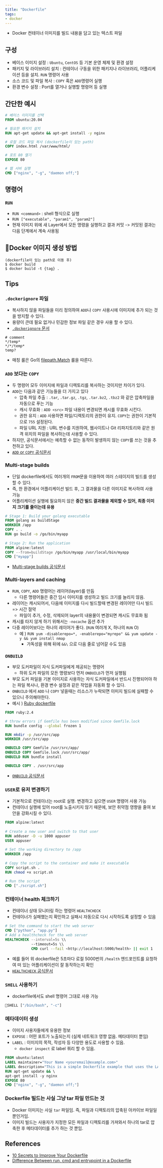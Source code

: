 ```yaml
---
title: "Dockerfile"
tags:
- docker
---
```


- Docker 컨테이너 이미지를 빌드 내용을 담고 있는 텍스트 파일 

## 구성 
- 베이스 이미지 설정 : `Ubuntu`, `CentOS` 등 기본 운영 체제 및 환경 설정 
- 패키지 및 라이브러리 설치  : 컨테이너 구동을 위한 패키지나 라이브러리, 어플리케이션 등을 설치. `RUN` 명령어 사용 
- 소스 코드 및 파일 복사  : `COPY` 혹은 `ADD`명령어 실행 
- 환경 변수 설정 : Port를 열거나 실행할 명령어 등 실행 

## 간단한 예시 

```dockerfile
# 베이스 이미지를 선택
FROM ubuntu:20.04

# 필요한 패키지 설치
RUN apt-get update && apt-get install -y nginx

# 로컬 코드 파일 복사 (dockerfile이 있는 path)
COPY index.html /var/www/html/

# 포트 80 열기
EXPOSE 80

# 웹 서버 실행
CMD ["nginx", "-g", "daemon off;"]

```

## 명령어

### `RUN`
- `RUN <command>` : shell 형식으로 실행 
- `RUN ["executable", "param1", "param2"]` 
- 현재 이미지 위에 새 Layer에서 모든 명령을 실행하고 결과 커밋 -> 커밋된 결과는 다음 단계에서 계속 사용됨 


## Docker 이미지 생성 방법 
```
(dockerfile이 있는 path로 이동 후)
$ docker build 
$ docker build -t {tag} .
```

## Tips

### `.dockerignore` 파일

- 복사하지 않을 파일들을 미리 정의하여 `ADD`나 `COPY` 사용시에 이미지에 추가 되는 것을 방지할 수 있다. 
- 용량이 큰데 필요 없거나 민감한 정보 파일 같은 경우 사용 할 수 있다. 
- [`.dockerignore` 문서](https://docs.docker.com/engine/reference/builder/#dockerignore-file)

```gitignore
# comment
*/temp*
*/*/temp*
temp?
```

- 매칭 룰은 Go의 [filepath.Match](https://pkg.go.dev/path/filepath#Match) 룰을 따른다. 

### `ADD` 보다는 `COPY`
- 두 명령어 모두 이미지에 파일과 디렉토리를 복사하는 것이지만 차이가 있다. 
- `ADD`는 다음과 같은 기능들을 더 가지고 있다
	- 압축 파일 추출 : `.tar`, `.tar.gz`, `.tgz`, `.tar.bz2`, `.tbz2` 와 같은 압축파일을 자동으로 푸는 기능
	- 캐시 무효화 : `ADD <src>` 파일 내용이 변경되면 캐시를 무효화 시킨다. 
	- 권한 유지 : `ADD` 사용하면 파일/디렉토리의 권한이 유지. `COPY`는 권한이 기본적으로 `755` 설정된다. 
	- 파일 URL 지원 : URL 변수를 지원하여, 웹사이트나 Git 리파지토리와 같은 원격 위치의 파일을 복사하는데 사용할 수 있다. 
- 하지만, 공식문서에서는 예측할 수 없는 동작이 발생하지 않는 `COPY`를 쓰는 것을 추천하고 있다.
- [`ADD` or `COPY` 공식문서](https://docs.docker.com/develop/develop-images/dockerfile_best-practices/#add-or-copy)

### Multi-stage builds
- 단일 dockerfile에서도 여러개의 `FROM`문을 이용하여 여러 스테이지의 빌드를 생성 할 수 있다. 
- 즉, 한 환경에서 어플리케이션 빌드 후, 그 결과물을 다른 이미지로 복사하여 사용 가능 
- 어플리케이션 실행에 필요하지 않은 **중간 빌드 결과물을 제외할 수 있어, 최종 이미지 크기를 줄이는데 유용**

```dockerfile
# Stage 1: Build your golang executable  
FROM golang as buildStage  
WORKDIR /app  
COPY . .  
RUN go build -o /go/bin/myapp  
  
# Stage 2: Run the application  
FROM alpine:latest  
COPY --from=buildStage /go/bin/myapp /usr/local/bin/myapp  
CMD ["myapp"]
```
- [Multi-stage builds 공식문서](https://docs.docker.com/build/building/multi-stage/)

### Multi-layers and caching
- `RUN`, `COPY`, `ADD` 명령어는 레이어(layer)를 만듬 
	- 다른 명령어들은 중간 임시 이미지를 생성하고 빌드 크기를 늘리지 않음. 
- 레이어는 캐시되어서, 다음에 이미지를 다시 빌드할때 변경된 레이어만 다시 빌드 => 시간 절약 
	- 파일이 추가, 수정, 삭제되어 layer의 내용물이 변경되면 캐시도 무효화 됨 
- 캐시를 타지 않게 하기 위해서는 `-nocache` 옵션 추가 
- 다중 레이어보다는 하나의 레이어가 좋다.  (`RUN` 여러개 X, 하나의 `RUN` O)
	- 예 ) `RUN yum -disablerepo=*, -enablerepo="myrepo" && yum update -y && yum install nmap` 
		- 가독성을 위해 뒤에 `&&\` 으로 다음 줄로 넘어갈 수도 있음 

### `ONBUILD`
- 부모 도커파일이 자식 도커파일에게 제공되는 명령어 
	- 하위 도커 파일의 모든 명령보다 먼저 `ONBUILD`가 먼저 실행됨 
- 부모 도커 파일을 기본 이미지로 사용하는 자식 도커파일에서 반드시 진행되어야 하는 파일 복사나, 환경 변수 설정과 같은 작업을 자동화 할 수 있다. 
- `ONBUILD` 에서 `ADD` 나 `COPY` 넣을때는 리소스가 누락되면 이미지 빌드에 실패할 수 있으니 주의해야한다. 
- 예시 ) [Ruby dockerfile](https://github.com/docker-library/ruby/blob/c43fef8a60cea31eb9e7d960a076d633cb62ba8d/2.4/jessie/onbuild/Dockerfile)

```dockerfile
FROM ruby:2.4

# throw errors if Gemfile has been modified since Gemfile.lock
RUN bundle config --global frozen 1

RUN mkdir -p /usr/src/app
WORKDIR /usr/src/app

ONBUILD COPY Gemfile /usr/src/app/
ONBUILD COPY Gemfile.lock /usr/src/app/
ONBUILD RUN bundle install

ONBUILD COPY . /usr/src/app
```
- [`ONBUILD` 공식문서](https://docs.docker.com/develop/develop-images/dockerfile_best-practices/#onbuild)

### `USER`로 유저 변경하기 
- 기본적으로 컨테이너는 root로 실행. 변경하고 싶으면 `USER` 명령어 사용 가능 
- 컨테이너 실행에 있어 root를 노출시키지 않기 때문에, 보안 취약점 영향을 줄여 보안을 강화시킬 수 있다. 
```dockerfile
FROM alpine:latest  
  
# Create a new user and switch to that user  
RUN adduser -D -u 1000 appuser  
USER appuser  
  
# Set the working directory to /app  
WORKDIR /app  
  
# Copy the script to the container and make it executable  
COPY script.sh .  
RUN chmod +x script.sh  
  
# Run the script  
CMD ["./script.sh"]
```


### 컨테이너 health 체크하기 
- 컨테이너 상태 모니터링 하는 명령어 `HEALTHCHECK`
- 컨테이너가 실패했는지 확인하고 실패시 자동으로 다시 시작하도록 설정할 수 있음 

```dockerfile
# Set the command to start the web server  
CMD ["python", "app.py"]  
# Add a healthcheck for the web server  
HEALTHCHECK --interval=5s \\  
            --timeout=5s \\  
            CMD curl --fail <http://localhost:5000/health> || exit 1
```
- 예를 들어 위 dockerfile은 5초마다 로컬 5000번의 `/health` 엔드포인트를 요청하여 떠 있는 어플리케이션이 잘 동작하는지 확인 
- [`HEALTHCHECK` 공식문서](https://docs.docker.com/engine/reference/builder/#healthcheck)

### `SHELL` 사용하기
- dockerfile에서도 shell 명령어 그대로 사용 가능 
```dockerfile
SHELL ["/bin/bash", "-c"]
```

### 메타데이터 생성 
- 이미지 사용자들에게 유용한 정보 
- `EXPOSE` : 어떤 포트가 노출되는지 (실제 네트워크 영향 없음. 메타데이터 뿐임)
- `LABEL` :  이미지의 목적, 작성자 등 다양한 용도로 사용할 수 있음. 
	- `docker inspect` 로 label 쿼리 할 수 있음. 

```dockerfile
FROM ubuntu:latest  
LABEL maintainer="Your Name <youremail@example.com>"  
LABEL description="This is a simple Dockerfile example that uses the LABEL and EXPOSE instructions."  
RUN apt-get update && \  
apt-get install -y nginx  
EXPOSE 80  
CMD ["nginx", "-g", "daemon off;"]
```

### Dockerfile 빌드는 사실 그냥 tar 파일 만드는 것 
- Docker 이미지는 사실 `tar` 파일임. 즉, 파일과 디렉토리의 압축된 아카이브 파일일 뿐인거임. 
- 이미지 빌드는 사용자가 지정한 모든 파일과 디렉토리를 가져와서 하나의 tar로 압축한 후 메타데이터를 추가 하는 것 뿐임. 

## References 
- [10 Secrets to Improve Your Dockerfile](https://aws.plainenglish.io/10-secrets-to-improve-your-dockerfile-40ac54aa5bf2)
- [Difference Between run, cmd and entrypoint in a Dockerfile](https://www.baeldung.com/ops/dockerfile-run-cmd-entrypoint)